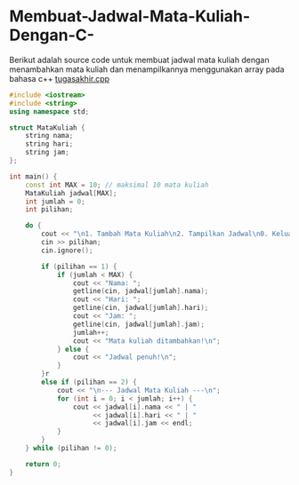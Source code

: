 # Membuat-Jadwal-Mata-Kuliah-Dengan-C-
Berikut adalah source code untuk membuat jadwal mata kuliah dengan menambahkan mata kuliah dan menampilkannya menggunakan array pada bahasa c++
[tugasakhir.cpp](https://github.com/user-attachments/files/22528001/tugasakhir.cpp)

``` cpp
#include <iostream>
#include <string>
using namespace std;

struct MataKuliah {
    string nama;
    string hari;
    string jam;
};

int main() {
    const int MAX = 10; // maksimal 10 mata kuliah
    MataKuliah jadwal[MAX];
    int jumlah = 0;
    int pilihan;

    do {
        cout << "\n1. Tambah Mata Kuliah\n2. Tampilkan Jadwal\n0. Keluar\nPilihan: ";
        cin >> pilihan;
        cin.ignore();

        if (pilihan == 1) {
            if (jumlah < MAX) {
                cout << "Nama: ";
                getline(cin, jadwal[jumlah].nama);
                cout << "Hari: ";
                getline(cin, jadwal[jumlah].hari);
                cout << "Jam: ";
                getline(cin, jadwal[jumlah].jam);
                jumlah++;
                cout << "Mata kuliah ditambahkan!\n";
            } else {
                cout << "Jadwal penuh!\n";
            }
        }r
        else if (pilihan == 2) {
            cout << "\n--- Jadwal Mata Kuliah ---\n";
            for (int i = 0; i < jumlah; i++) {
                cout << jadwal[i].nama << " | " 
                     << jadwal[i].hari << " | " 
                     << jadwal[i].jam << endl;
            }
        }
    } while (pilihan != 0);

    return 0;
}
